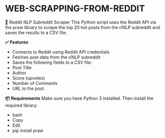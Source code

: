 # WEB-SCRAPPING-FROM-REDDIT
📄 Reddit NLP Subreddit Scraper
This Python script uses the Reddit API via the praw library to scrape the top 20 hot posts from the r/NLP subreddit and saves the results to a CSV file.

**✅ Features**
- Connects to Reddit using Reddit API credentials
- Fetches post data from the r/NLP subreddit
- Saves the following fields to a CSV file:
- Post Title
- Author
- Score (upvotes)
- Number of Comments
- URL to the post

**📦 Requirements**
Make sure you have Python 3 installed. Then install the required library:
- bash
- Copy
- Edit
- pip install praw
